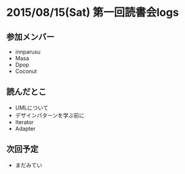 # 2015/08/15(Sat) 第一回読書会logs

## 参加メンバー
- innparusu
- Masa
- Dpop
- Coconut

## 読んだとこ
- UMLについて
- デザインパターンを学ぶ前に
- Iterator
- Adapter

## 次回予定
- まだみてい
